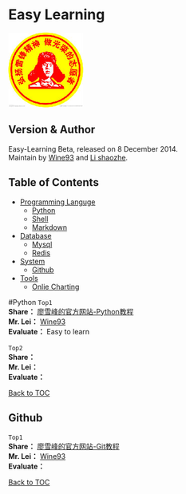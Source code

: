 

# Easy Learning
![Leifeng]  

## Version & Author
Easy-Learning Beta, released on 8 December 2014.  
Maintain by [Wine93] and [Li shaozhe].

## Table of Contents
* [Programming Languge](#programming-languge)  
    * [Python](#python)
    * [Shell](#shell)  
    * [Markdown](#markdown)
* [Database](#datebase)
    * [Mysql](#mysql)
    * [Redis](#redis)  
* [System](#system)
    * [Github](#github)  
* [Tools](#tools)  
    * [Onlie Charting](#onlie-charting)  

#Python
`Top1`  
**Share：** [廖雪峰的官方网站-Python教程]  
**Mr. Lei：**  [Wine93]  
**Evaluate：**  Easy to learn

`Top2`  
**Share：**  
**Mr. Lei：**   
**Evaluate：**  

[Back to TOC](#table-of-contents)

## Github
`Top1`  
**Share：**  [廖雪峰的官方网站-Git教程]  
**Mr. Lei：**  [Wine93]  
**Evaluate：**  

[Back to TOC](#table-of-contents)  




[Wine93]: https://github.com/Wine93 
[Li shaozhe]: https://github.com/Lisz1024
[leifeng]: https://raw.githubusercontent.com/Wine93/Wine93.github.io/master/_pictures/Leifeng.jpg
[廖雪峰的官方网站-Python教程]: http://www.liaoxuefeng.com/wiki/001374738125095c955c1e6d8bb493182103fac9270762a000
[廖雪峰的官方网站-Git教程]: http://www.liaoxuefeng.com/wiki/0013739516305929606dd18361248578c67b8067c8c017b000
